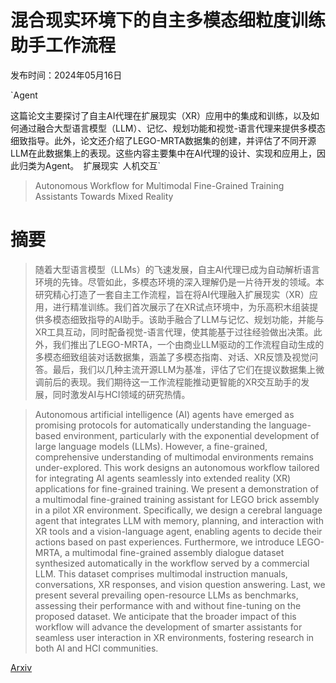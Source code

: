 # 混合现实环境下的自主多模态细粒度训练助手工作流程

发布时间：2024年05月16日

`Agent

这篇论文主要探讨了自主AI代理在扩展现实（XR）应用中的集成和训练，以及如何通过融合大型语言模型（LLM）、记忆、规划功能和视觉-语言代理来提供多模态细致指导。此外，论文还介绍了LEGO-MRTA数据集的创建，并评估了不同开源LLM在此数据集上的表现。这些内容主要集中在AI代理的设计、实现和应用上，因此归类为Agent。` `扩展现实` `人机交互`

> Autonomous Workflow for Multimodal Fine-Grained Training Assistants Towards Mixed Reality

# 摘要

> 随着大型语言模型（LLMs）的飞速发展，自主AI代理已成为自动解析语言环境的先锋。尽管如此，多模态环境的深入理解仍是一片待开发的领域。本研究精心打造了一套自主工作流程，旨在将AI代理融入扩展现实（XR）应用，进行精准训练。我们首次展示了在XR试点环境中，为乐高积木组装提供多模态细致指导的AI助手。该助手融合了LLM与记忆、规划功能，并能与XR工具互动，同时配备视觉-语言代理，使其能基于过往经验做出决策。此外，我们推出了LEGO-MRTA，一个由商业LLM驱动的工作流程自动生成的多模态细致组装对话数据集，涵盖了多模态指南、对话、XR反馈及视觉问答。最后，我们以几种主流开源LLM为基准，评估了它们在提议数据集上微调前后的表现。我们期待这一工作流程能推动更智能的XR交互助手的发展，同时激发AI与HCI领域的研究热情。

> Autonomous artificial intelligence (AI) agents have emerged as promising protocols for automatically understanding the language-based environment, particularly with the exponential development of large language models (LLMs). However, a fine-grained, comprehensive understanding of multimodal environments remains under-explored. This work designs an autonomous workflow tailored for integrating AI agents seamlessly into extended reality (XR) applications for fine-grained training. We present a demonstration of a multimodal fine-grained training assistant for LEGO brick assembly in a pilot XR environment. Specifically, we design a cerebral language agent that integrates LLM with memory, planning, and interaction with XR tools and a vision-language agent, enabling agents to decide their actions based on past experiences. Furthermore, we introduce LEGO-MRTA, a multimodal fine-grained assembly dialogue dataset synthesized automatically in the workflow served by a commercial LLM. This dataset comprises multimodal instruction manuals, conversations, XR responses, and vision question answering. Last, we present several prevailing open-resource LLMs as benchmarks, assessing their performance with and without fine-tuning on the proposed dataset. We anticipate that the broader impact of this workflow will advance the development of smarter assistants for seamless user interaction in XR environments, fostering research in both AI and HCI communities.

[Arxiv](https://arxiv.org/abs/2405.13034)